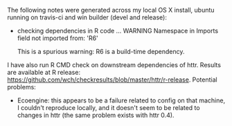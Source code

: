 The following notes were generated across my local OS X install, ubuntu running on travis-ci and win builder (devel and release):

* checking dependencies in R code ... WARNING
  Namespace in Imports field not imported from: 'R6'

  This is a spurious warning: R6 is a build-time dependency.

I have also run R CMD check on downstream dependencies of httr. Results are available at R release: https://github.com/wch/checkresults/blob/master/httr/r-release. Potential problems:

* Ecoengine: this appears to be a failure related to config on that machine,
  I couldn't reproduce locally, and it doesn't seem to be related to changes 
  in httr (the same problem exists with httr 0.4).
